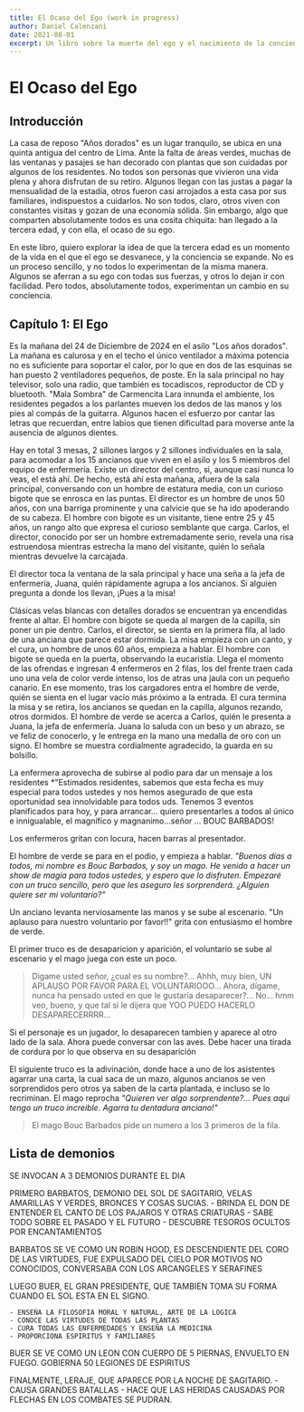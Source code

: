 ```yaml
---
title: El Ocaso del Ego (work in progress)
author: Daniel Calenzani
date: 2021-08-01
excerpt: Un libro sobre la muerte del ego y el nacimiento de la conciencia en la tercera edad.
---
```


# El Ocaso del Ego

## Introducción

La casa de reposo "Años dorados" es un lugar tranquilo, se ubica en una quinta antigua del centro de Lima. Ante la falta de áreas verdes, muchas de las ventanas y pasajes se han decorado con plantas que son cuidadas por algunos de los residentes. No todos son personas que vivieron una vida plena y ahora disfrutan de su retiro. Algunos llegan con las justas a pagar la mensualidad de la estadía, otros fueron casi arrojados a esta casa por sus familiares, indispuestos a cuidarlos. No son todos, claro, otros viven con constantes visitas y gozan de una economía sólida. Sin embargo, algo que comparten absolutamente todos es una cosita chiquita: han llegado a la tercera edad, y con ella, el ocaso de su ego.

En este libro, quiero explorar la idea de que la tercera edad es un momento de la vida en el que el ego se desvanece, y la conciencia se expande. No es un proceso sencillo, y no todos lo experimentan de la misma manera. Algunos se aferran a su ego con todas sus fuerzas, y otros lo dejan ir con facilidad. Pero todos, absolutamente todos, experimentan un cambio en su conciencia.

## Capítulo 1: El Ego

Es la mañana del 24 de Diciembre de 2024 en el asilo "Los años dorados". La mañana es calurosa y en el techo el único ventilador a máxima potencia no es suficiente para soportar el calor, por lo que en dos de las esquinas se han puesto 2 ventiladores pequeños, de poste. En la sala principal no hay televisor, solo una radio, que también es tocadiscos, reproductor de CD y bluetooth. "Mala Sombra" de Carmencita Lara innunda el ambiente, los residentes pegados a los parlantes mueven los dedos de las manos y los pies al compás de la guitarra. Algunos hacen el esfuerzo por cantar las letras que recuerdan, entre labios que tienen dificultad para moverse ante la ausencia de algunos dientes.

Hay en total 3 mesas, 2 sillones largos y 2 sillones individuales en la sala, para acomodar a los 15 ancianos que viven en el asilo y los 5 miembros del equipo de enfermería. Existe un director del centro, si, aunque casi nunca lo veas, el está ahí. De hecho, está ahí esta mañana, afuera de la sala principal, conversando con un hombre de estatura media, con un curioso bigote que se enrosca en las puntas. El director es un hombre de unos 50 años, con una barriga prominente y una calvicie que se ha ido apoderando de su cabeza. El hombre con bigote es un visitante, tiene entre 25 y 45 años, un rango alto que expresa el curioso semblante que carga. Carlos, el director, conocido por ser un hombre extremadamente serio, revela una risa estruendosa mientras estrecha la mano del visitante, quién lo señala mientras devuelve la carcajada. 

El director toca la ventana de la sala principal y hace una seña a la jefa de enfermería, Juana, quién rápidamente agrupa a los ancianos. Si alguien pregunta a donde los llevan, ¡Pues a la misa!

Clásicas velas blancas con detalles dorados se encuentran ya encendidas frente al altar. El hombre con bigote se queda al margen de la capilla, sin poner un pie dentro. Carlos, el director, se sienta en la primera fila, al lado de una anciana que parece estar dormida. La misa empieza con un canto, y el cura, un hombre de unos 60 años, empieza a hablar. El hombre con bigote se queda en la puerta, observando la eucaristía. Llega el momento de las ofrendas e ingresan 4 enfermeros en 2 filas, los del frente traen cada uno una vela de color verde intenso, los de atras una jaula con un pequeño canario. En ese momento, tras los cargadores entra el hombre de verde, quién se sienta en el lugar vacío más próximo a la entrada. El cura termina la misa y se retira, los ancianos se quedan en la capilla, algunos rezando, otros dormidos. El hombre de verde se acerca a Carlos, quién le presenta a Juana, la jefa de enfermería. Juana lo saluda con un beso y un abrazo, se ve feliz de conocerlo, y le entrega en la mano una medalla de oro con un signo. El hombre se muestra cordialmente agradecido, la guarda en su bolsillo.

La enfermera aprovecha de subirse al podio para dar un mensaje a los residentes *"Estimados residentes, sabemos que esta fecha es muy especial para todos ustedes y nos hemos asegurado de que esta oportunidad sea innolvidable para todos uds. Tenemos 3 eventos planificados para hoy, y para arrancar... quiero presentarles a todos al único e innigualable, el magnífico y magnanimo...señor ... BOUC BARBADOS!

Los enfermeros gritan con locura, hacen barras al presentador.

El hombre de verde se para en el podio, y empieza a hablar. *"Buenos días a todos, mi nombre es Bouc Barbados, y soy un mago. He venido a hacer un show de magia para todos ustedes, y espero que lo disfruten. Empezaré con un truco sencillo, pero que les aseguro les sorprenderá. ¿Alguien quiere ser mi voluntario?"*

Un anciano levanta nerviosamente las manos y se sube al escenario. "Un aplauso para nuestro voluntario por favor!!" grita con entusiasmo el hombre de verde.

El primer truco es de desaparicion y aparición, el voluntario se sube al escenario y el mago juega con este un poco. 

> Digame usted señor, ¿cual es su nombre?... Ahhh, muy bien, UN APLAUSO POR FAVOR PARA EL VOLUNTARIOOO... Ahora, dígame, nunca ha pensado usted en que le gustaría desaparecer?... No... hmm veo, bueno, y que tal si le dijera que YOO PUEDO HACERLO DESAPARECERRRR... 

Si el personaje es un jugador, lo desaparecen tambien y aparece al otro lado de la sala. Ahora puede conversar con las aves. Debe hacer una tirada de cordura por lo que observa en su desaparición

El siguiente truco es la adivinación, donde hace a uno de los asistentes agarrar una carta, la cual saca de un mazo, algunos ancianos se ven sorprendidos pero otros ya saben de la carta plantada, e incluso se lo recriminan. El mago reprocha *"Quieren ver algo sorprendente?... Pues aqui tengo un truco increible. Agarra tu dentadura anciano!"*

> El mago Bouc Barbados pide un numero a los 3 primeros de la fila. 

## Lista de demonios
SE INVOCAN A 3 DEMONIOS DURANTE EL DIA

PRIMERO BARBATOS, DEMONIO DEL SOL DE SAGITARIO, VELAS AMARILLAS Y VERDES, BRONCES Y COSAS SUCIAS. 
	- BRINDA EL DON DE ENTENDER EL CANTO DE LOS PAJAROS Y OTRAS CRIATURAS
	- SABE TODO SOBRE EL PASADO Y EL FUTURO
	- DESCUBRE TESOROS OCULTOS POR ENCANTAMIENTOS

BARBATOS SE VE COMO UN ROBIN HOOD, ES DESCENDIENTE DEL CORO DE LAS VIRTUDES, FUE EXPULSADO DEL CIELO POR MOTIVOS NO CONOCIDOS, CONVERSABA CON LOS ARCANGELES Y SERAFINES

LUEGO BUER, EL GRAN PRESIDENTE, QUE TAMBIEN TOMA SU FORMA CUANDO EL SOL ESTA EN EL SIGNO. 

	- ENSEÑA LA FILOSOFIA MORAL Y NATURAL, ARTE DE LA LOGICA 
	- CONOCE LAS VIRTUDES DE TODAS LAS PLANTAS
	- CURA TODAS LAS ENFERMEDADES Y ENSEÑA LA MEDICINA
	- PROPORCIONA ESPIRITUS Y FAMILIARES

BUER SE VE COMO UN LEON CON CUERPO DE 5 PIERNAS, ENVUELTO EN FUEGO. GOBIERNA 50 LEGIONES DE ESPIRITUS

FINALMENTE, LERAJE, QUE APARECE POR LA NOCHE DE SAGITARIO. 
	- CAUSA GRANDES BATALLAS
	- HACE QUE LAS HERIDAS CAUSADAS POR FLECHAS EN LOS COMBATES SE PUDRAN.
